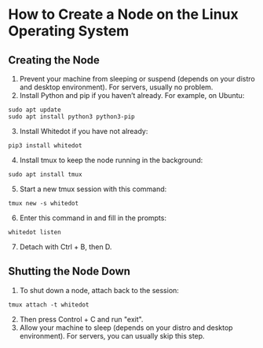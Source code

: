 # How to Create a Node on the Linux Operating System
## Creating the Node
1. Prevent your machine from sleeping or suspend (depends on your distro and desktop environment). For servers, usually no problem.
2. Install Python and pip if you haven’t already. For example, on Ubuntu:
```
sudo apt update
sudo apt install python3 python3-pip
```
3. Install Whitedot if you have not already:
```
pip3 install whitedot
```
4. Install tmux to keep the node running in the background:
```
sudo apt install tmux
```
5. Start a new tmux session with this command:
```
tmux new -s whitedot
```
6. Enter this command in and fill in the prompts:
```
whitedot listen
```
7. Detach with Ctrl + B, then D.

## Shutting the Node Down
1. To shut down a node, attach back to the session:
```
tmux attach -t whitedot
```
2. Then press Control + C and run "exit".
3. Allow your machine to sleep (depends on your distro and desktop environment). For servers, you can usually skip this step.
